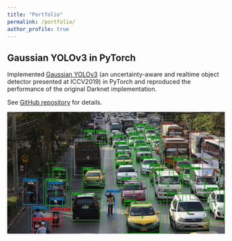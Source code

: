 ```yaml
---
title: "Portfolio"
permalink: /portfolio/
author_profile: true
---
```


## Gaussian YOLOv3 in PyTorch

Implemented [Gaussian YOLOv3](https://arxiv.org/abs/1904.04620) (an uncertainty-aware and realtime object detector presented at ICCV2019) in PyTorch and reproduced the performance of the original Darknet implementation.

See [GitHub repository](https://github.com/motokimura/PyTorch_Gaussian_YOLOv3) for details.

<img src="/images/gaussian_yolov3_01.png" width="700">

